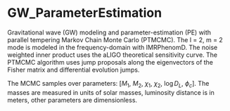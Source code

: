 # GW_ParameterEstimation
Gravitational wave (GW) modeling and parameter-estimation (PE) with parallel tempering Markov Chain Monte Carlo (PTMCMC).
The l = 2, m = 2 mode is modeled in the frequency-domain with IMRPhenomD. The noise weighted inner product uses
the aLIGO theoretical sensitivity curve.
The PTMCMC algorithm uses jump proposals along the eigenvectors of the Fisher matrix 
and differential evolution jumps.

The MCMC samples over parameters: [$M_1$, $M_2$, $\chi_1$, $\chi_2$, $\log D_L$, $\phi_c$].
The masses are measured in units of solar masses, luminosity distance is in meters,
other parameters are dimensionless.

